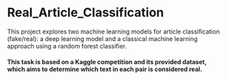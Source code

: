 # Real_Article_Classification
This project explores two machine learning models for article classification (fake/real): a deep learning model and a classical machine learning approach using a random forest classifier.
#### This task is based on a Kaggle competition and its provided dataset, which aims to determine which text in each pair is considered real.

